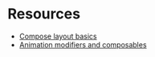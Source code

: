 # Resources
- [Compose layout basics](https://developer.android.com/develop/ui/compose/layouts/basics)
- [Animation modifiers and composables](https://developer.android.com/develop/ui/compose/animation/composables-modifiers)
